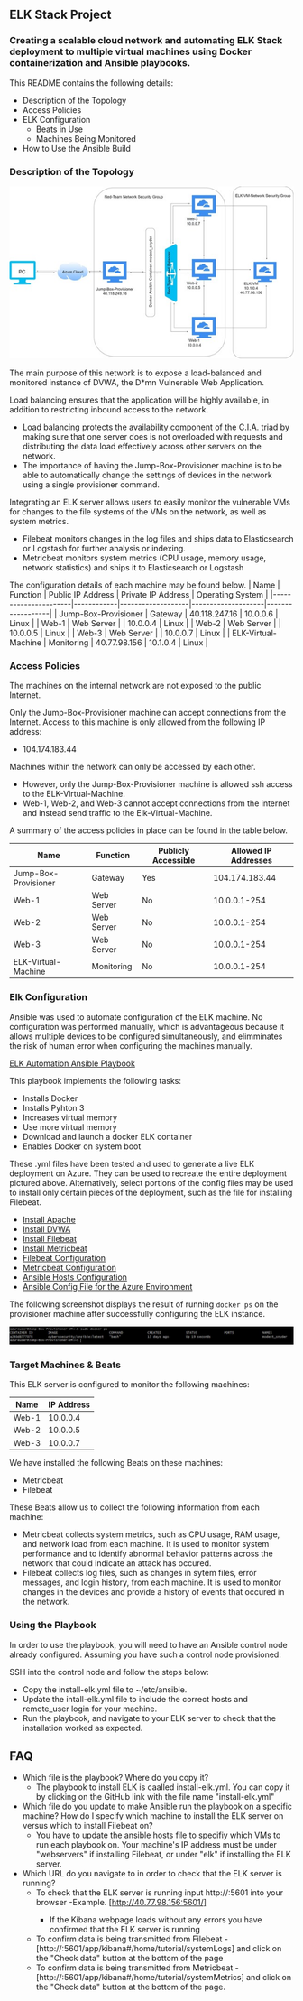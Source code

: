## ELK Stack Project

### Creating a scalable cloud network and automating ELK Stack deployment to multiple virtual machines using Docker containerization and Ansible playbooks.  

This README contains the following details:
- Description of the Topology
- Access Policies
- ELK Configuration
  - Beats in Use
  - Machines Being Monitored
- How to Use the Ansible Build


### Description of the Topology

![Network Topology](Diagrams/ELK%20Project%20Network%20Diagram%20(1).jpg)

The main purpose of this network is to expose a load-balanced and monitored instance of DVWA, the D*mn Vulnerable Web Application.

Load balancing ensures that the application will be highly available, in addition to restricting inbound access to the network.
- Load balancing protects the availability component of the C.I.A. triad by making sure that one server does is not overloaded with requests and distributing the data load effectively across other servers on the network. 
- The importance of having the Jump-Box-Provisioner machine is to be able to automatically change the settings of devices in the network using a single provisioner command. 

Integrating an ELK server allows users to easily monitor the vulnerable VMs for changes to the file systems of the VMs on the network, as well as system metrics.
- Filebeat monitors changes in the log files and ships data to Elasticsearch or Logstash for further analysis or indexing.
- Metricbeat monitors system metrics (CPU usage, memory usage, network statistics) and ships it to Elasticsearch or Logstash

The configuration details of each machine may be found below.
| Name                 | Function   | Public IP Address | Private IP Address | Operating System |
|----------------------|------------|-------------------|--------------------|------------------|
| Jump-Box-Provisioner | Gateway    | 40.118.247.16     | 10.0.0.6           | Linux            |
| Web-1                | Web Server |                   | 10.0.0.4           | Linux            |
| Web-2                | Web Server |                   | 10.0.0.5           | Linux            |
| Web-3                | Web Server |                   | 10.0.0.7           | Linux            |
| ELK-Virtual-Machine  | Monitoring | 40.77.98.156      | 10.1.0.4           | Linux            |

### Access Policies

The machines on the internal network are not exposed to the public Internet. 

Only the Jump-Box-Provisioner machine can accept connections from the Internet. Access to this machine is only allowed from the following IP address:
- 104.174.183.44

Machines within the network can only be accessed by each other.
- However, only the Jump-Box-Provisioner machine is allowed ssh access to the ELK-Virtual-Machine.
- Web-1, Web-2, and Web-3 cannot accept connections from the internet and instead send traffic to the Elk-Virtual-Machine.

A summary of the access policies in place can be found in the table below.

| Name                 | Function   | Publicly Accessible | Allowed IP Addresses |
|----------------------|------------|---------------------|----------------------|
| Jump-Box-Provisioner | Gateway    | Yes                 | 104.174.183.44       |
| Web-1                | Web Server | No                  | 10.0.0.1-254         |
| Web-2                | Web Server | No                  | 10.0.0.1-254         |
| Web-3                | Web Server | No                  | 10.0.0.1-254         |
| ELK-Virtual-Machine  | Monitoring | No                  | 10.0.0.1-254         |

### Elk Configuration

Ansible was used to automate configuration of the ELK machine. No configuration was performed manually, which is advantageous because it allows multiple devices to be configured simultaneously, and elimminates the risk of human error when configuring the machines manually. 

[ELK Automation Ansible Playbook](https://github.com/gabalayan/CyberSec-Bootcamp-Projects/blob/main/Ansible/install-elk.yml)

This playbook implements the following tasks:
- Installs Docker
- Installs Pyhton 3
- Increases virtual memory 
- Use more virtual memory
- Download and launch a docker ELK container 
- Enables Docker on system boot

These .yml files have been tested and used to generate a live ELK deployment on Azure. They can be used to recreate the entire deployment pictured above. Alternatively, select portions of the config files may be used to install only certain pieces of the deployment, such as the file for installing Filebeat. 

  - [Install Apache](https://github.com/gabalayan/CyberSec-Bootcamp-Projects/blob/main/Ansible/install_apache.yml)
  - [Install DVWA](https://github.com/gabalayan/CyberSec-Bootcamp-Projects/blob/main/Ansible/install_dvwa.yml)
  - [Install Filebeat](https://github.com/gabalayan/CyberSec-Bootcamp-Projects/blob/main/Ansible/filebeat-playbook.yml)
  - [Install Metricbeat](https://github.com/gabalayan/CyberSec-Bootcamp-Projects/blob/main/Ansible/metricbeat-playbook.yml)
  - [Filebeat Configuration](https://github.com/gabalayan/CyberSec-Bootcamp-Projects/blob/main/Ansible/filebeat-config.yml)
  - [Metricbeat Configuration](https://github.com/gabalayan/CyberSec-Bootcamp-Projects/blob/main/Ansible/metricbeat-config.yml)
  - [Ansible Hosts Configuration](https://github.com/gabalayan/CyberSec-Bootcamp-Projects/blob/main/Ansible/hosts.yml)
  - [Ansible Config File for the Azure Environment](Ansible/ansible.cfg)


The following screenshot displays the result of running `docker ps` on the provisioner machine after successfully configuring the ELK instance.

![](Ansible%20Images/dockerps.JPG)


### Target Machines & Beats
This ELK server is configured to monitor the following machines:

| Name  | IP Address |
|-------|------------|
| Web-1 | 10.0.0.4   |
| Web-2 | 10.0.0.5   |
| Web-3 | 10.0.0.7   |

We have installed the following Beats on these machines:
- Metricbeat
- Filebeat

These Beats allow us to collect the following information from each machine:
- Metricbeat collects system metrics, such as CPU usage, RAM usage, and network load from each machine. It is used to monitor system performance and to identify abnormal behavior patterns across the network that could indicate an attack has occured.  
- Filebeat collects log files, such as changes in sytem files, error messages, and login history, from each machine. It is used to monitor changes in the devices and provide a history of events that occured in the network. 

### Using the Playbook
In order to use the playbook, you will need to have an Ansible control node already configured. Assuming you have such a control node provisioned: 

SSH into the control node and follow the steps below:
- Copy the install-elk.yml file to ~/etc/ansible.
- Update the intall-elk.yml file to include the correct hosts and remote_user login for your machine.
- Run the playbook, and navigate to your ELK server to check that the installation worked as expected.

## FAQ
- Which file is the playbook? Where do you copy it?
	- The playbook to install ELK is caalled install-elk.yml. You can copy it by clicking on the GitHub link with the file name "install-elk.yml"
- Which file do you update to make Ansible run the playbook on a specific machine? How do I specify which machine to install the ELK server on versus which to install Filebeat on?
	- You have to update the ansible hosts file to specifiy which VMs to run each playbook on. Your machine's IP address must be under "webservers" if installing Filebeat, or under "elk" if installing the ELK server. 
- Which URL do you navigate to in order to check that the ELK server is running?
	- To check that the ELK server is running input http://<ELK SERVER IP Address>:5601 into your browser
		-Example. [http://40.77.98.156:5601/]
		- If the Kibana webpage loads without any errors you have confirmed that the ELK server is running
	- To confirm data is being transmitted from Filebeat
		-[http://<ELK SERVER IP>:5601/app/kibana#/home/tutorial/systemLogs] and click on the "Check data" button at the bottom of the page
	- To confirm data is being transmitted from Metricbeat
		-[http://<ELK SERVER IP>:5601/app/kibana#/home/tutorial/systemMetrics] and click on the "Check data" button at the bottom of the page.
